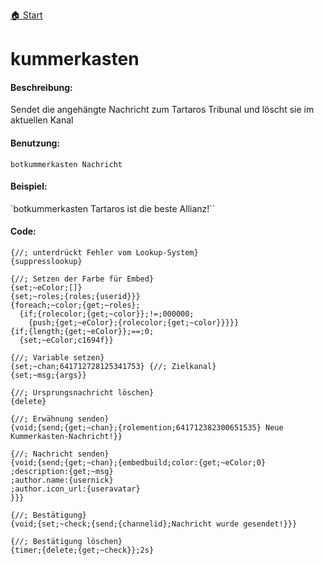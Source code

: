 [🏠 Start](https://jeanluc2305.github.io/Discord/)

# kummerkasten

#### Beschreibung:

Sendet die angehängte Nachricht zum Tartaros Tribunal und löscht sie im aktuellen Kanal

#### Benutzung:

`botkummerkasten Nachricht`

#### Beispiel:

`botkummerkasten Tartaros ist die beste Allianz!``

#### Code:

```
{//; unterdrückt Fehler vom Lookup-System}
{suppresslookup}

{//; Setzen der Farbe für Embed}
{set;~eColor;[]}
{set;~roles;{roles;{userid}}}
{foreach;~color;{get;~roles};
  {if;{rolecolor;{get;~color}};!=;000000;
    {push;{get;~eColor};{rolecolor;{get;~color}}}}}
{if;{length;{get;~eColor}};==;0;
  {set;~eColor;c1694f}}

{//; Variable setzen}
{set;~chan;641712728125341753} {//; Zielkanal}
{set;~msg;{args}}

{//; Ursprungsnachricht löschen}
{delete}

{//; Erwähnung senden}
{void;{send;{get;~chan};{rolemention;641712382300651535} Neue Kummerkasten-Nachricht!}}

{//; Nachricht senden}
{void;{send;{get;~chan};{embedbuild;color:{get;~eColor;0}
;description:{get;~msg}
;author.name:{usernick}
;author.icon_url:{useravatar}
}}}
  
{//; Bestätigung} 
{void;{set;~check;{send;{channelid};Nachricht wurde gesendet!}}}

{//; Bestätigung löschen}
{timer;{delete;{get;~check}};2s}
```
